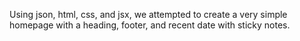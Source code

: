 Using json, html, css, and jsx, we attempted to create a very simple homepage with a heading, footer, and recent date with sticky notes.

